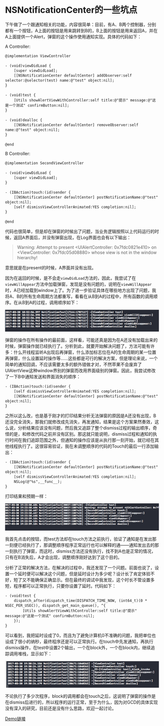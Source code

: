 # NSNotificationCenter的一些坑点

下午做了一个跟通知相关的功能，内容很简单：目前，有A、B两个控制器，分别都有一个按钮，A上面的按钮是用来跳转到B的，B上面的按钮是用来返回A，并在A上面提供一个Alert，弹窗的这个操作使用通知实现。具体的代码如下：  

A Controller:  
```objc
@implementation ViewController

- (void)viewDidLoad {
    [super viewDidLoad];
    [[NSNotificationCenter defaultCenter] addObserver:self selector:@selector(test) name:@"test" object:nil];
}

- (void)test {
    [Utils showAlertViewWithController:self title:@"提示" message:@"这是一个测试" confirmButton:nil];
}

- (void)dealloc {
    [[NSNotificationCenter defaultCenter] removeObserver:self name:@"test" object:nil];
}

@end
```   

B Controller:  
```objc
@implementation SecondViewController

- (void)viewDidLoad {
    [super viewDidLoad];
}

- (IBAction)touch:(id)sender {
    [[NSNotificationCenter defaultCenter] postNotificationName:@"test" object:nil];
    [self dismissViewControllerAnimated:YES completion:nil];
}

@end
```  

代码也很简单，但是却在弹窗的时候出了问题，当业务逻辑按照以上代码运行的时候，返回A界面后，并没有弹窗出现，在Log界面也会有以下输出：  

>Warning: Attempt to present <UIAlertController: 0x7fdc0821e410> on <ViewController: 0x7fdc05d08880> whose view is not in the window hierarchy!  

意思就是在present的时候，A界面并没有出现。  

因为在返回的时候，是不会走`viewDidLoad`方法的，因此，我尝试了在`viewWillAppear`方法中加载弹窗，发现是没有问题的，说明在`viewWillAppear`时，A已经加载到window上了。为了进一步验证具体在哪些地方出现了问题，我将A、B的所有生命周期方法都重写，看看在从B到A的过程中，所有函数的调用顺序。在从B到A的过程，调用顺序如下：  

![调用顺序](./Images/Notification-Log.png)  

弹窗的操作在所有操作的最前面，这样看，可能还真是因为在A还没有加载出来的时候，弹窗操作就已经执行了。分析到此，就要开始解决问题了，方法可能有许多：什么开线程监听A出现后再弹窗，什么添加标志位在A的生命周期的某一位置再弹窗，什么设置延时操作等……这些都是可行的解决方案，但是理论来说，一个简单的通知回调，不应该需要太多的额外错做才对，不然苹果不会废弃了UIAlertView这种window界别的弹窗而改用界面级别的弹窗。因此，我尝试修改了一下B中通知发送和界面消失的顺序：  

```objc
- (IBAction)touch:(id)sender {
    [self dismissViewControllerAnimated:YES completion:nil];
    [[NSNotificationCenter defaultCenter] postNotificationName:@"test" object:nil];
}
```  

之所以这么改，也是基于刚才的打印结果分析无法弹窗的原因是A还没有出现，B还没完全消失，那我们就修改成先消失，再发通知，结果是这个方案果然奏效，这么说，分析结果应该没有问题，然后我又追踪了整个dismiss过程的输出顺序，奇怪的是，和修改代码之前并没有区别。那这就只能说明，dismiss过程和通知的执行时间在我们追踪范围之外，但通知的操作应该是从执行那一刻开始，就已经在其他线程执行了。这很容易验证，我在未调整顺序的代码的Touch的最后一行添加输出：  

```objc
- (IBAction)touch:(id)sender {
    [[NSNotificationCenter defaultCenter] postNotificationName:@"test" object:nil];
    [self dismissViewControllerAnimated:YES completion:nil];
    NSLog(@"%s",__func__);
}
```  

打印结果和预期一样：  

![调用顺序](./Images/Notification-Log-Touch.png)  

我首先点击的按钮，而test方法却在touch方法之前执行，验证了通知是在发出那一刻便已经执行了，那调整顺序程序正常运行也可以解释的通——通知发出去的那一刻执行了弹窗，而这时，dismiss方法还没有执行，找不到A也是正常的情况，只有在B消失后，A才会出现，调整顺序刚好达到了这个目的。  

分析了正常的解决方法，在解决的过程中，我还发现了一个问题。前面也说了，设置一个延时便可以解决这个问题，但是延时设计为多少呢？设计长了肯定体验不好，短了又不能确保正确显示。但在最终的调试中我发现，这个时长不管设置多短，程序都可以正常执行，只要你设置了延时。代码如下：  

```objc
- (void)test {
    dispatch_after(dispatch_time(DISPATCH_TIME_NOW, (int64_t)(0 * NSEC_PER_USEC)), dispatch_get_main_queue(), ^{
        [Utils showAlertViewWithController:self title:@"提示" message:@"这是一个测试" confirmButton:nil];
    });
}
```   

可以看到，我把延时设成了0，而且为了避免计算机0不准确的问题，我把单位也设成了很小的纳秒，最终程序还是可以正常执行。在touch中先发通知，再执行dismiss操作，在test中设置2个输出，一个在block外，一个在block内，继续追踪调用堆栈，显示如下：  

![调用顺序](./Images/Notification-Log-Dispatch-Touch.png)  

不论执行了多少次程序，block的调用都会在touch之后，这说明了弹窗的操作是在dismiss后进行的，所以程序的运行正常，至于为什么，因为对GCD的具体实现没有深入的研究，目前还是没有什么思路，欢迎一起讨论。

[Demo链接](https://github.com/zj-insist/iOS-Test-Demos/tree/master/Test-Demos/Notification)
